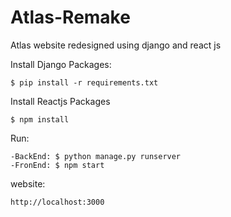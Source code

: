 # Atlas-Remake
Atlas website redesigned using django and react js

Install Django Packages: 

    $ pip install -r requirements.txt

Install Reactjs Packages

    $ npm install


Run:

    -BackEnd: $ python manage.py runserver
    -FronEnd: $ npm start

website:

    http://localhost:3000
